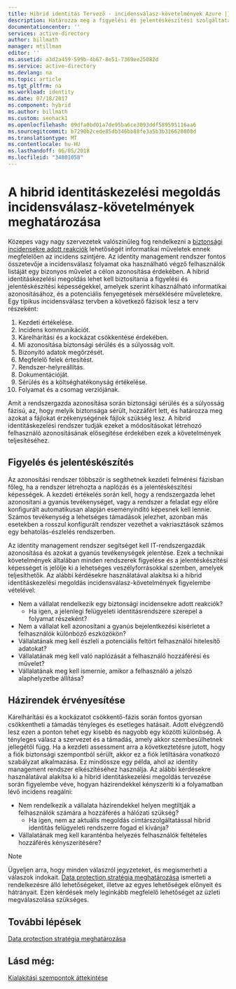 ```yaml
---
title: Hibrid identitás Tervező - incidensválasz-követelmények Azure |} Microsoft Docs
description: Határozza meg a figyelési és jelentéskészítési szolgáltatásait a hibrid identitáskezelési megoldás, amely szerint is javítható az informatikai részleg feltételkészleteket azonosításában és kiküszöbölésében potenciális fenyegetések
documentationcenter: ''
services: active-directory
author: billmath
manager: mtillman
editor: ''
ms.assetid: a3d2a459-599b-4b67-8e51-7369ee25082d
ms.service: active-directory
ms.devlang: na
ms.topic: article
ms.tgt_pltfrm: na
ms.workload: identity
ms.date: 07/18/2017
ms.component: hybrid
ms.author: billmath
ms.custom: seohack1
ms.openlocfilehash: 09dfa0bd01a7de95ba6ce3093ddf589595116aa6
ms.sourcegitcommit: b7290b2cede85db346bb88fe3a5b3b316620808d
ms.translationtype: MT
ms.contentlocale: hu-HU
ms.lasthandoff: 06/05/2018
ms.locfileid: "34801058"
---
```

# <a name="determine-incident-response-requirements-for-your-hybrid-identity-solution"></a>A hibrid identitáskezelési megoldás incidensválasz-követelmények meghatározása
Közepes vagy nagy szervezetek valószínűleg fog rendelkezni a [biztonsági incidensekre adott reakciók](https://technet.microsoft.com/library/cc700825.aspx) lehetőségét informatikai műveletek ennek megfelelően az incidens szintjére. Az identity management rendszer fontos összetevője a incidensválasz folyamat oka használható végző felhasználók listáját egy bizonyos művelet a célon azonosítása érdekében. A hibrid identitáskezelési megoldás lehet kell biztosítania a figyelési és jelentéskészítési képességekkel, amelyek szerint kihasználható informatikai azonosításához, és a potenciális fenyegetések mérséklésére műveletekre. Egy tipikus incidensválasz tervben a következő fázisok lesz a terv részeként:

1. Kezdeti értékelése.
2. Incidens kommunikációt.
3. Kárelhárítási és a kockázat csökkentése érdekében.
4. Mi azonosítása biztonsági sérülés és a súlyosság volt.
5. Bizonyító adatok megőrzését.
6. Megfelelő felek értesítést.
7. Rendszer-helyreállítás.
8. Dokumentációját.
9. Sérülés és a költséghatékonyság értékelése.
10. Folyamat és a csomag verziójának.

Amit a rendszergazda azonosítása során biztonsági sérülés és a súlyosság fázisú, az, hogy melyik biztonsága sérült, hozzáfért lett, és határozza meg azokat a fájlokat érzékenységének fájlok szükség lesz. A hibrid identitáskezelési rendszer tudják ezeket a módosításokat létrehozó felhasználó azonosításának elősegítése érdekében ezek a követelmények teljesítéséhez. 

## <a name="monitoring-and-reporting"></a>Figyelés és jelentéskészítés
Az azonosítási rendszer többször is segíthetnek kezdeti felmérési fázisban főleg, ha a rendszer létrehozta a naplózás és a jelentéskészítési képességek. A kezdeti értékelés során kell, hogy a rendszergazda lehet azonosítani a gyanús tevékenységet, vagy a rendszer a feladat egy előre konfigurált automatikusan alapján eseményindító képesnek kell lennie. Számos tevékenység a lehetséges támadások jelezhet, azonban más esetekben a rosszul konfigurált rendszer vezethet a vakriasztások számos egy behatolás-észlelés rendszerben. 

Az identity management rendszer segítséget kell IT-rendszergazdák azonosítása és azokat a gyanús tevékenységek jelentése. Ezek a technikai követelmények általában minden rendszerek figyelése és a jelentéskészítési képességet is jelölje ki a lehetséges veszélyforrásokkal szemben, amelyek teljesíthetők. Az alábbi kérdésekre használatával alakítsa ki a hibrid identitáskezelési megoldás incidensválasz-követelmények figyelembe vételével:

* Nem a vállalat rendelkezik egy biztonsági incidensekre adott reakciók?
  * Ha igen, a jelenlegi felügyeleti identitásrendszere szerepel a folyamat részeként?
* Nem a vállalat kell azonosítani a gyanús bejelentkezési kísérletet a felhasználók különböző eszközökön?
* Vállalatának meg kell észleli a potenciális feltört felhasználói hitelesítő adatokat?
* Vállalatának meg kell való naplózását a felhasználó hozzáférési és művelet?
* Vállalatának meg kell ismernie, amikor a felhasználó a jelszó alaphelyzetbe állítása?

## <a name="policy-enforcement"></a>Házirendek érvényesítése
Kárelhárítási és a kockázatot csökkentő-fázis során fontos gyorsan csökkentheti a támadás tényleges és esetleges hatásait. Adott elvégzendő lesz ezen a ponton tehet egy kisebb és nagyobb egy közötti különbség. A tényleges válasz a szervezet és a támadás, amely akkor szembesülhetnek jellegétől függ. Ha a kezdeti assessment arra a következtetésre jutott, hogy a fiók biztonsági szempontból sérült, akkor ez a fiók letiltására vonatkozó szabályzat alkalmazása. Ez mindössze egy példa, ahol az identity management rendszer elkészítéséhez használja. Az alábbi kérdésekre használatával alakítsa ki a hibrid identitáskezelési megoldás tervezése során figyelembe véve, hogyan házirendekkel kényszeríti ki a folyamatban lévő incidens reagálni:

* Nem rendelkezik a vállalata házirendekkel helyen megtiltják a felhasználók számára a hozzáférés a hálózati szükség?
  * Ha igen, nem az aktuális megoldás címtárszolgáltatással hibrid identitás felügyeleti rendszerre fogad el kívánja?
* Vállalatának meg kell karanténba helyezés felhasználók feltételes hozzáférés kényszerítésére? 

> [!NOTE]
> Ügyeljen arra, hogy minden válaszról jegyzeteket, és megismerheti a válaszok indokait. [Data protection stratégia meghatározása](active-directory-hybrid-identity-design-considerations-data-protection-strategy.md) ismerteti a rendelkezésre álló lehetőségeket, illetve az egyes lehetőségek előnyeit és hátrányait.  Ezen kérdések mely leginkább megfelelő lehetőséget az üzleti megválaszolása szükséges.
> 
> 

## <a name="next-steps"></a>További lépések
[Data protection stratégia meghatározása](active-directory-hybrid-identity-design-considerations-data-protection-strategy.md)

## <a name="see-also"></a>Lásd még:
[Kialakítási szempontok áttekintése](active-directory-hybrid-identity-design-considerations-overview.md)

